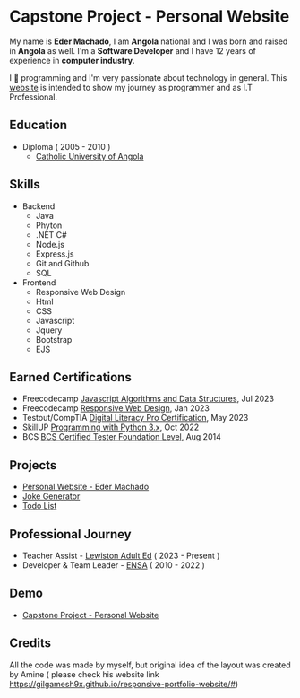 # Capstone Project - Personal Website
My name is **Eder Machado**, I am **Angola** national and I was born and raised in **Angola** as well. I'm a **Software Developer** and I have 12 years of experience in **computer industry**.

I 💙 programming and I'm very passionate about technology in general. This [website](https://domcorleone.github.io/capstone-project-eder-machado-personal-website/) is intended to show my journey as programmer and as I.T Professional.

## Education

- Diploma ( 2005 - 2010 )
   + [Catholic University of Angola](https://ucan.persistec.com/)

## Skills

- Backend
   + Java
   + Phyton
   + .NET C#
   + Node.js
   + Express.js
   + Git and Github
   + SQL
- Frontend
   + Responsive Web Design
   + Html
   + CSS
   + Javascript
   + Jquery
   + Bootstrap
   + EJS

## Earned Certifications

- Freecodecamp [Javascript Algorithms and Data Structures](https://www.freecodecamp.org/certification/domcorleone/javascript-algorithms-and-data-structures), Jul 2023
- Freecodecamp [Responsive Web Design](https://www.freecodecamp.org/certification/domcorleone/responsive-web-design), Jan 2023
- Testout/CompTIA [Digital Literacy Pro Certification](https://certification.testout.com/managecert?certificateID=6-1C6-V4JFFQ), May 2023
- SkillUP [Programming with Python 3.x](https://www.simplilearn.com/skillup-certificate-landing?token=eyJjb3Vyc2VfaWQiOiIxMTY5IiwiY2VydGlmaWNhdGVfdXJsIjoiaHR0cHM6XC9cL2NlcnRpZmljYXRlcy5zaW1wbGljZG4ubmV0XC9zaGFyZVwvdGh1bWJfMzg2ODcyOV8xNjY2MjIwMTkyLnBuZyIsInVzZXJuYW1lIjoiRWRlciBMb3VyZW5cdTAwZTdvIE1hY2hhZG8ifQ&utm_source=shared-certificate&utm_medium=app_lms&utm_campaign=shared-certificate-promotion&referrer=https%3A%2F%2Fcertificates.simplicdn.net%2Fshare%2Fthumb_3868729_1666220192.png&_branch_match_id=1221249195613724246&_branch_referrer=H4sIAAAAAAAAA8soKSkottLXL87MLcjJ1EssKNDLyczL1i8qT07PCYwyzChNAgCvo6ggIwAAAA%3D%3D), Oct 2022
- BCS [BCS Certified Tester Foundation Level](https://eprofessional.bcs.org/Portal/eCertCheck), Aug 2014

## Projects

- [Personal Website - Eder Machado](https://domcorleone.github.io/capstone-project-eder-machado-personal-website/)
- [Joke Generator](https://github.com/domcorleone/capstone-project-joke-generator)
- [Todo List](https://github.com/domcorleone/capstone-project-todolist)
## Professional Journey

* Teacher Assist - [Lewiston Adult Ed](https://lewiston.maineadulted.org/) ( 2023 - Present )
* Developer & Team Leader - [ENSA](https://www.ensa.co.ao/) ( 2010 - 2022 )

## Demo

- [Capstone Project - Personal Website](https://domcorleone.github.io/capstone-project-eder-machado-personal-website/)

## Credits

All the code was made by myself, but original idea of the layout was created by Amine ( please check his website link https://gilgamesh9x.github.io/responsive-portfolio-website/#)

